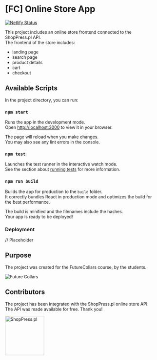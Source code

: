 # [FC] Online Store App

[![Netlify Status](https://api.netlify.com/api/v1/badges/1f18a104-c46a-457b-8f5e-5a855a1a6dae/deploy-status)](https://app.netlify.com/sites/moonlit-florentine-6305d8/deploys)
  
This project includes an online store frontend connected to the ShopPress.pl API.  
The frontend of the store includes:
* landing page
* search page
* product details
* cart
* checkout

## Available Scripts

In the project directory, you can run:

### `npm start`

Runs the app in the development mode.\
Open [http://localhost:3000](http://localhost:3000) to view it in your browser.

The page will reload when you make changes.\
You may also see any lint errors in the console.

### `npm test`

Launches the test runner in the interactive watch mode.\
See the section about [running tests](https://facebook.github.io/create-react-app/docs/running-tests) for more information.

### `npm run build`

Builds the app for production to the `build` folder.\
It correctly bundles React in production mode and optimizes the build for the best performance.

The build is minified and the filenames include the hashes.\
Your app is ready to be deployed!

### Deployment

// Placeholder

## Purpose

The project was created for the FutureCollars course, by the students.  
  
![Future Collars](https://futurecollars.com/storage/2021/10/fc-logo.svg)  

## Contributors

The project has been integrated with the ShopPress.pl online store API.  
The API was made available for free. Thank you!  
  
<img src="https://shoppress.pl/assets/img/logo.svg" alt="ShopPress.pl" width="128"/> 
